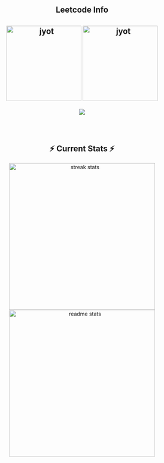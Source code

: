 
<!--<div align="center"> 
  
 <h2>🐍 Contributions 🐍</h2>
  <img alt="snake eating my contributions" src="https://raw.githubusercontent.com/salesp07/salesp07/output/github-contribution-grid-snake.svg" />
</div> --!>
<!--
<h2 align="center">Leetcode Info<h2>  
<p align="center">
  <a href="https://leetcode.com/dweepvira/" target="_blank"><img align="center" src="https://leetcode.com/static/images/badges/2024/gif/2024-02.gif" alt="jyot" height="200" width="200" /></a>
  <a href="https://leetcode.com/dweepvira/" target="_blank"><img align="center" src="https://leetcode.com/static/images/badges/2024/gif/2024-03.gif" alt="jyot" height="200" width="200" /></a>
  <a href="https://leetcode.com/dweepvira/" target="_blank"><img align="center" src="https://assets.leetcode.com/static_assets/marketing/2024-200.gif" alt="jyot" height="200" width="200" /></a>
  <a href="https://leetcode.com/dweepvira/" target="_blank"><img align="center" src="https://assets.leetcode.com/static_assets/marketing/2024-100.gif" alt="jyot" height="200" width="200" /></a>
</p>
-->
<h2 align="center">Leetcode Info<h2>  
<p align="center">
  <a href="https://leetcode.com/dweepvira/" target="_blank"><img align="center" src="https://leetcode.com/static/images/badges/2025/gif/2025-03.gif" alt="jyot" height="200" width="200" /></a>
  <a href="https://leetcode.com/dweepvira/" target="_blank"><img align="center" src="https://assets.leetcode.com/static_assets/others/lg25100.png" alt="jyot" height="200" width="200" /></a>
  
 <!-- <a href="https://leetcode.com/dweepvira/" target="_blank"><img align="center" src="https://assets.leetcode.com/static_assets/others/lg2550.png" alt="jyot" height="200" width="200" /></a> -->
</p>
<p align="center">
  <img  align=top flex-grow=1 src="https://leetcard.jacoblin.cool/dweepvira?theme=dark&font=Nunito&ext=heatmap" />  
</p>

<br>
  <h2 align="center">⚡ Current Stats ⚡</h2>

<!--<p><img align="left" src="https://github-readme-stats.vercel.app/api/top-langs?username=dweepvira&show_icons=true&locale=en" alt="dweepvira" /></p>
<p>&nbsp;<img align="center" src="https://github-readme-stats.vercel.app/api?username=dweepvira&show_icons=true&locale=en" alt="dweepvira" /></p>-->


<div align=center>
  <img width=390 src="https://streak-stats.demolab.com/?user=dweepvira&count_private=true&theme=react&border_radius=10" alt="streak stats"/>
  <img width=390 src="https://github-readme-stats.vercel.app/api?username=dweepvira&show_icons=true&theme=react&rank_icon=github&border_radius=10" alt="readme stats" />
<!--   <img width=325 align="center" src="https://github-readme-stats.vercel.app/api/top-langs/?username=dweepvira&hide=HTML&langs_count=8&layout=compact&theme=react&border_radius=10&size_weight=0.5&count_weight=0.5&exclude_repo=github-readme-stats" alt="top langs" /> -->
</div>



